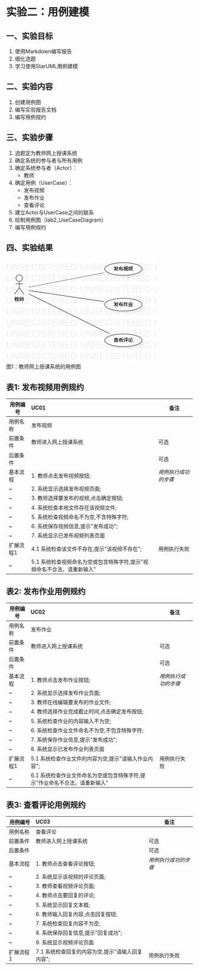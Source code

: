 # 实验二：用例建模

## 一、实验目标

1. 使用Markdown编写报告
2. 细化选题
3. 学习使用StarUML用例建模

## 二、实验内容

1. 创建用例图
2. 编写实验报告文档
3. 编写用例规约

## 三、实验步骤

1. 选题定为教师网上授课系统
2. 确定系统的参与者与所有用例
3. 确定系统参与者（Actor）：
   - 教师
4. 确定用例（UserCase）：
   - 发布视频
   - 发布作业
   - 查看评论
5. 建立Actor与UserCase之间的联系
6. 绘制用例图（lab2_UseCaseDiagram）
7. 编写用例规约

## 四、实验结果

![Lab2_UseCaseDiagram](./lab2_UseCaseDiagram.jpg)  
图1：教师网上授课系统的用例图

## 表1: 发布视频用例规约

| 用例编号  | UC01                                     | 备注                 |
| --------- | :--------------------------------------- | -------------------- |
| 用例名称  | 发布视频                                     |                      |
| 前置条件  | 教师进入网上授课系统                     | 可选                 |
| 后置条件  |                      | 可选                 |
| 基本流程  | 1. 教师点击发布视频按钮; | *用例执行成功的步骤* |
| ~         | 2. 系统显示选择发布视频页面;         |                      |
| ~         | 3. 教师选择要发布的视频,点击确定按钮;                      |                      |
| ~         | 4. 系统检查本地文件存在该视频文件;                 |                      |
| ~         | 5. 系统检查视频命名不为空,不含特殊字符;                       |                      |
| ~         | 6. 系统保存视频信息,提示"发布成功";                 |                      |
| ~         | 7. 系统显示已发布视频列表页面                 |                      |
| 扩展流程1 | 4.1 系统检查该文件不存在,提示"该视频不存在";       | 用例执行失败         |
| ~         | 5.1 系统检查视频命名为空或包含特殊字符,提示"视频命名不合法，请重新输入"                 |                      |

## 表2: 发布作业用例规约

| 用例编号  | UC02                                     | 备注                 |
| --------- | :--------------------------------------- | -------------------- |
| 用例名称  | 发布作业                                     |                      |
| 前置条件  | 教师进入网上授课系统                       | 可选                 |
| 后置条件  |                      | 可选                 |
| 基本流程  | 1. 教师点击发布作业按钮; | *用例执行成功的步骤* |
| ~         | 2. 系统显示选择发布作业页面;         |                      |
| ~         | 3. 教师在线编辑要发布的作业文件;                      |                      |
| ~         | 4. 教师选择作业完成截止时间,点击确定发布按钮;                 |                      |
| ~         | 5. 系统检查作业的内容输入不为空;                |                      |
| ~         | 6. 系统检查作业文件命名不为空,不包含特殊字符;                      |                      |
| ~         | 7. 系统保存作业信息,提示"发布成功";                 |                      |
| ~         | 8. 系统显示已发布作业列表页面                 |                      |
| 扩展流程1 | 5.1 系统检查作业文件的内容为空,提示"请输入作业内容";       | 用例执行失败         |
| ~         | 6.1 系统检查作业文件命名为空或包含特殊字符,提示"作业命名不合法，请重新输入"                 |                      |

## 表3: 查看评论用例规约

| 用例编号  | UC03                                     | 备注                 |
| --------- | :--------------------------------------- | -------------------- |
| 用例名称  | 查看评论                                     |                      |
| 前置条件  | 教师进入网上授课系统                      | 可选                 |
| 后置条件  |                      | 可选                 |
| 基本流程  | 1. 教师点击查看评论按钮; | *用例执行成功的步骤* |
| ~         | 2. 系统显示该视频的评论页面;         |                      |
| ~         | 3. 教师查看视频评论页面;                      |                      |
| ~         | 4. 教师点击要回复的评论;                 |                      |
| ~         | 5. 系统显示回复文本框;                |                      |
| ~         | 6. 教师输入回复内容,点击回复按钮;                      |                      |
| ~         | 7. 系统检查回复内容不为空;                      |                      |
| ~         | 8. 系统保存回复信息,提示"回复成功";                 |                      |
| ~         | 9. 系统显示视频评论页面                 |                      |
| 扩展流程1 | 7.1 系统检查回复的内容为空,提示"请输入回复内容";       | 用例执行失败         |




